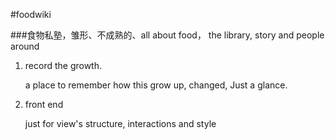 #foodwiki

###食物私塾，雏形、不成熟的、all about food， the library, story and people around

1. record the growth.

	a place to remember how this grow up, changed, Just a glance.

2. front end

	just for view's structure, interactions and style 


